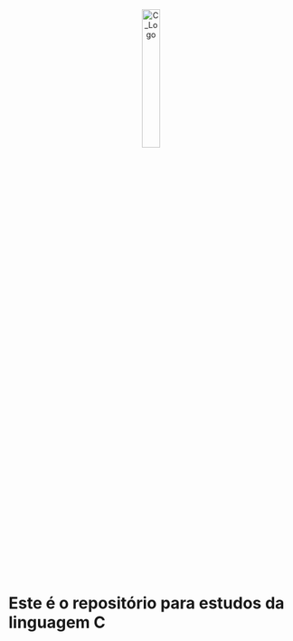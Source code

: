 <header style="text-align: center;">

<img width="25%" height="25%" alt="C_Logo" src="https://github.com/user-attachments/assets/5c851c77-55a5-49bc-bc1f-e27959451cb9" />

</header

  <nav> 

  <h1> 
    Este é o repositório para estudos da linguagem C
  </h1>
  
  </nav>
